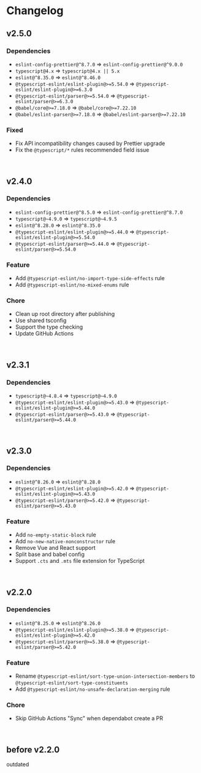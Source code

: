 # Changelog

## v2.5.0

### Dependencies

- `eslint-config-prettier@^8.7.0` => `eslint-config-prettier@^9.0.0`
- `typescript@4.x` => `typescript@4.x || 5.x`
- `eslint@^8.35.0` => `eslint@^8.46.0`
- `@typescript-eslint/eslint-plugin@>=5.54.0` => `@typescript-eslint/eslint-plugin@>=6.3.0`
- `@typescript-eslint/parser@>=5.54.0` => `@typescript-eslint/parser@>=6.3.0`
- `@babel/core@>=7.18.0` => `@babel/core@>=7.22.10`
- `@babel/eslint-parser@>=7.18.0` => `@babel/eslint-parser@>=7.22.10`

### Fixed

- Fix API incompatibility changes caused by Prettier upgrade
- Fix the `@typescript/*` rules recommended field issue

<br>

## v2.4.0

### Dependencies

- `eslint-config-prettier@^8.5.0` => `eslint-config-prettier@^8.7.0`
- `typescript@~4.9.0` => `typescript@~4.9.5`
- `eslint@^8.28.0` => `eslint@^8.35.0`
- `@typescript-eslint/eslint-plugin@>=5.44.0` => `@typescript-eslint/eslint-plugin@>=5.54.0`
- `@typescript-eslint/parser@>=5.44.0` => `@typescript-eslint/parser@>=5.54.0`

### Feature

- Add `@typescript-eslint/no-import-type-side-effects` rule
- Add `@typescript-eslint/no-mixed-enums` rule

### Chore

- Clean up root directory after publishing
- Use shared tsconfig
- Support the type checking
- Update GitHub Actions

<br>

## v2.3.1

### Dependencies

- `typescript@~4.8.4` => `typescript@~4.9.0`
- `@typescript-eslint/eslint-plugin@>=5.43.0` => `@typescript-eslint/eslint-plugin@>=5.44.0`
- `@typescript-eslint/parser@>=5.43.0` => `@typescript-eslint/parser@>=5.44.0`

<br>

## v2.3.0

### Dependencies

- `eslint@^8.26.0` => `eslint@^8.28.0`
- `@typescript-eslint/eslint-plugin@>=5.42.0` => `@typescript-eslint/eslint-plugin@>=5.43.0`
- `@typescript-eslint/parser@>=5.42.0` => `@typescript-eslint/parser@>=5.43.0`

### Feature

- Add `no-empty-static-block` rule
- Add `no-new-native-nonconstructor` rule
- Remove Vue and React support
- Split base and babel config
- Support `.cts` and `.mts` file extension for TypeScript

<br>

## v2.2.0

### Dependencies

- `eslint@^8.25.0` => `eslint@^8.26.0`
- `@typescript-eslint/eslint-plugin@>=5.38.0` => `@typescript-eslint/eslint-plugin@>=5.42.0`
- `@typescript-eslint/parser@>=5.38.0` => `@typescript-eslint/parser@>=5.42.0`

### Feature

- Rename `@typescript-eslint/sort-type-union-intersection-members` to `@typescript-eslint/sort-type-constituents`
- Add `@typescript-eslint/no-unsafe-declaration-merging` rule

### Chore

- Skip GitHub Actions "Sync" when dependabot create a PR

<br>

## before v2.2.0

outdated

